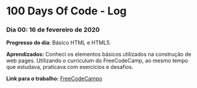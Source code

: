 # 100 Days Of Code - Log

### Dia 00: 16 de fevereiro de 2020
**Progresso do dia**: Básico HTML e HTML5.

**Aprendizados:** Conheci os elementos básicos utilizados na construção de web
pages. Utilizando o curriculum do FreeCodeCamp, ao mesmo tempo que estudava, 
praticava com exercícios e desafios.

**Link para o trabalho:** [FreeCodeCampo](https://www.freecodecamp.org/oluciano.net)
